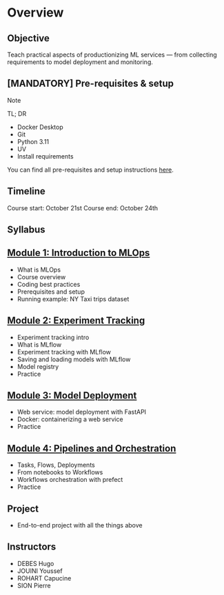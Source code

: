 # Overview

## Objective

Teach practical aspects of productionizing ML services — from collecting requirements to model deployment and monitoring.

## [MANDATORY] Pre-requisites & setup

> [!Note]
> TL; DR
>
> - Docker Desktop
> - Git
> - Python 3.11
> - UV
> - Install requirements

You can find all pre-requisites and setup instructions [here](PREREQUISITES.md).

## Timeline

Course start: October 21st
Course end: October 24th

## Syllabus

## [Module 1: Introduction to MLOps](lessons/00-intro)

- What is MLOps
- Course overview
- Coding best practices
- Prerequisites and setup
- Running example: NY Taxi trips dataset

## [Module 2: Experiment Tracking](lessons/01-model-and-experiment-management)

- Experiment tracking intro
- What is MLflow
- Experiment tracking with MLflow
- Saving and loading models with MLflow
- Model registry
- Practice

## [Module 3: Model Deployment](lessons/02-model-deployment)

- Web service: model deployment with FastAPI
- Docker: containerizing a web service
- Practice

## [Module 4: Pipelines and Orchestration](lessons/03-pipeline-and-orchestration)

- Tasks, Flows, Deployments
- From notebooks to Workflows
- Workflows orchestration with prefect
- Practice

## Project

- End-to-end project with all the things above

## Instructors

- DEBES Hugo
- JOUINI Youssef
- ROHART Capucine
- SION Pierre
